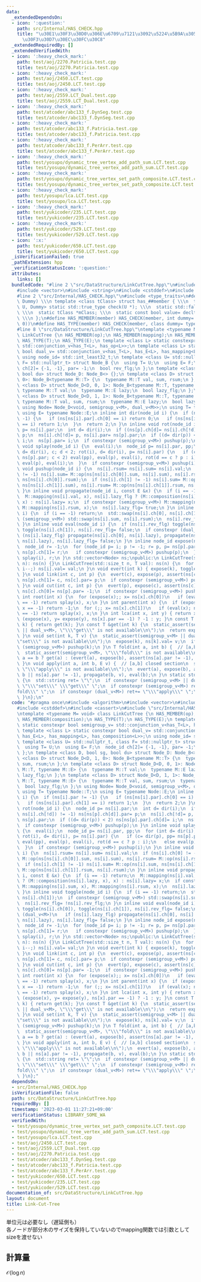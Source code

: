 ```yaml
---
data:
  _extendedDependsOn:
  - icon: ':question:'
    path: src/Internal/HAS_CHECK.hpp
    title: "\u30E1\u30F3\u30D0\u306E\u6709\u7121\u3092\u5224\u5B9A\u3059\u308B\u30C6\
      \u30F3\u30D7\u30EC\u30FC\u30C8"
  _extendedRequiredBy: []
  _extendedVerifiedWith:
  - icon: ':heavy_check_mark:'
    path: test/aoj/2270.Patricia.test.cpp
    title: test/aoj/2270.Patricia.test.cpp
  - icon: ':heavy_check_mark:'
    path: test/aoj/2450.LCT.test.cpp
    title: test/aoj/2450.LCT.test.cpp
  - icon: ':heavy_check_mark:'
    path: test/aoj/2559.LCT_Dual.test.cpp
    title: test/aoj/2559.LCT_Dual.test.cpp
  - icon: ':heavy_check_mark:'
    path: test/atcoder/abc133_f.DynSeg.test.cpp
    title: test/atcoder/abc133_f.DynSeg.test.cpp
  - icon: ':heavy_check_mark:'
    path: test/atcoder/abc133_f.Patricia.test.cpp
    title: test/atcoder/abc133_f.Patricia.test.cpp
  - icon: ':heavy_check_mark:'
    path: test/atcoder/abc133_f.PerArr.test.cpp
    title: test/atcoder/abc133_f.PerArr.test.cpp
  - icon: ':heavy_check_mark:'
    path: test/yosupo/dynamic_tree_vertex_add_path_sum.LCT.test.cpp
    title: test/yosupo/dynamic_tree_vertex_add_path_sum.LCT.test.cpp
  - icon: ':heavy_check_mark:'
    path: test/yosupo/dynamic_tree_vertex_set_path_composite.LCT.test.cpp
    title: test/yosupo/dynamic_tree_vertex_set_path_composite.LCT.test.cpp
  - icon: ':heavy_check_mark:'
    path: test/yosupo/lca.LCT.test.cpp
    title: test/yosupo/lca.LCT.test.cpp
  - icon: ':heavy_check_mark:'
    path: test/yukicoder/235.LCT.test.cpp
    title: test/yukicoder/235.LCT.test.cpp
  - icon: ':heavy_check_mark:'
    path: test/yukicoder/529.LCT.test.cpp
    title: test/yukicoder/529.LCT.test.cpp
  - icon: ':x:'
    path: test/yukicoder/650.LCT.test.cpp
    title: test/yukicoder/650.LCT.test.cpp
  _isVerificationFailed: true
  _pathExtension: hpp
  _verificationStatusIcon: ':question:'
  attributes:
    links: []
  bundledCode: "#line 2 \"src/DataStructure/LinkCutTree.hpp\"\n#include <algorithm>\n\
    #include <vector>\n#include <string>\n#include <cstddef>\n#include <cassert>\n\
    #line 2 \"src/Internal/HAS_CHECK.hpp\"\n#include <type_traits>\n#define HAS_CHECK(member,\
    \ Dummy) \\\n template <class tClass> struct has_##member { \\\n  template <class\
    \ U, Dummy> static std::true_type check(U *); \\\n  static std::false_type check(...);\
    \ \\\n  static tClass *mClass; \\\n  static const bool value= decltype(check(mClass))::value;\
    \ \\\n };\n#define HAS_MEMBER(member) HAS_CHECK(member, int dummy= (&U::member,\
    \ 0))\n#define HAS_TYPE(member) HAS_CHECK(member, class dummy= typename U::member)\n\
    #line 8 \"src/DataStructure/LinkCutTree.hpp\"\ntemplate <typename M= void> class\
    \ LinkCutTree {\n HAS_MEMBER(op);\n HAS_MEMBER(mapping);\n HAS_MEMBER(composition);\n\
    \ HAS_TYPE(T);\n HAS_TYPE(E);\n template <class L> static constexpr bool semigroup_v=\
    \ std::conjunction_v<has_T<L>, has_op<L>>;\n template <class L> static constexpr\
    \ bool dual_v= std::conjunction_v<has_T<L>, has_E<L>, has_mapping<L>, has_composition<L>>;\n\
    \ using node_id= std::int_least32_t;\n template <class U= std::nullptr_t, class\
    \ F= std::nullptr_t> struct Node_B {\n  using T= U;\n  using E= F;\n  node_id\
    \ ch[2]= {-1, -1}, par= -1;\n  bool rev_flg;\n };\n template <class D, bool sg,\
    \ bool du> struct Node_D: Node_B<> {};\n template <class D> struct Node_D<D, 1,\
    \ 0>: Node_B<typename M::T> {\n  typename M::T val, sum, rsum;\n };\n template\
    \ <class D> struct Node_D<D, 0, 1>: Node_B<typename M::T, typename M::E> {\n \
    \ typename M::T val;\n  typename M::E lazy;\n  bool lazy_flg;\n };\n template\
    \ <class D> struct Node_D<D, 1, 1>: Node_B<typename M::T, typename M::E> {\n \
    \ typename M::T val, sum, rsum;\n  typename M::E lazy;\n  bool lazy_flg;\n };\n\
    \ using Node= Node_D<void, semigroup_v<M>, dual_v<M>>;\n using T= typename Node::T;\n\
    \ using E= typename Node::E;\n inline int dir(node_id i) {\n  if (ns[i].par !=\
    \ -1) {\n   if (ns[ns[i].par].ch[0] == i) return 0;\n   if (ns[ns[i].par].ch[1]\
    \ == i) return 1;\n  }\n  return 2;\n }\n inline void rot(node_id i) {\n  node_id\
    \ p= ns[i].par;\n  int d= dir(i);\n  if ((ns[p].ch[d]= ns[i].ch[!d]) != -1) ns[ns[p].ch[d]].par=\
    \ p;\n  ns[i].ch[!d]= p, ns[i].par= ns[p].par;\n  if ((d= dir(p)) < 2) ns[ns[p].par].ch[d]=\
    \ i;\n  ns[p].par= i;\n  if constexpr (semigroup_v<M>) pushup(p);\n }\n inline\
    \ void splay(node_id i) {\n  eval(i);\n  node_id p= ns[i].par, pp;\n  for (int\
    \ d= dir(i), c; d < 2; rot(i), d= dir(i), p= ns[i].par) {\n   if (c= dir(p), pp=\
    \ ns[p].par; c < 2) eval(pp), eval(p), eval(i), rot(d == c ? p : i);\n   else\
    \ eval(p), eval(i);\n  }\n  if constexpr (semigroup_v<M>) pushup(i);\n }\n inline\
    \ void pushup(node_id i) {\n  ns[i].rsum= ns[i].sum= ns[i].val;\n  if (ns[i].ch[0]\
    \ != -1) ns[i].sum= M::op(ns[ns[i].ch[0]].sum, ns[i].sum), ns[i].rsum= M::op(ns[i].rsum,\
    \ ns[ns[i].ch[0]].rsum);\n  if (ns[i].ch[1] != -1) ns[i].sum= M::op(ns[i].sum,\
    \ ns[ns[i].ch[1]].sum), ns[i].rsum= M::op(ns[ns[i].ch[1]].rsum, ns[i].rsum);\n\
    \ }\n inline void propagate(node_id i, const E &x) {\n  if (i == -1) return;\n\
    \  M::mapping(ns[i].val, x), ns[i].lazy_flg ? (M::composition(ns[i].lazy, x),\
    \ x) : ns[i].lazy= x;\n  if constexpr (semigroup_v<M>) M::mapping(ns[i].sum, x),\
    \ M::mapping(ns[i].rsum, x);\n  ns[i].lazy_flg= true;\n }\n inline void toggle(node_id\
    \ i) {\n  if (i == -1) return;\n  std::swap(ns[i].ch[0], ns[i].ch[1]);\n  if constexpr\
    \ (semigroup_v<M>) std::swap(ns[i].sum, ns[i].rsum);\n  ns[i].rev_flg= !ns[i].rev_flg;\n\
    \ }\n inline void eval(node_id i) {\n  if (ns[i].rev_flg) toggle(ns[i].ch[0]),\
    \ toggle(ns[i].ch[1]), ns[i].rev_flg= false;\n  if constexpr (dual_v<M>)\n   if\
    \ (ns[i].lazy_flg) propagate(ns[i].ch[0], ns[i].lazy), propagate(ns[i].ch[1],\
    \ ns[i].lazy), ns[i].lazy_flg= false;\n }\n inline node_id expose(node_id i) {\n\
    \  node_id r= -1;\n  for (node_id p= i; p != -1; r= p, p= ns[p].par) {\n   splay(p),\
    \ ns[p].ch[1]= r;\n   if constexpr (semigroup_v<M>) pushup(p);\n  }\n  return\
    \ splay(i), r;\n }\n std::vector<Node> ns;\npublic:\n LinkCutTree(std::size_t\
    \ n): ns(n) {}\n LinkCutTree(std::size_t n, T val): ns(n) {\n  for (int i= n;\
    \ i--;) ns[i].val= val;\n }\n void evert(int k) { expose(k), toggle(k), eval(k);\
    \ }\n void link(int c, int p) {\n  evert(c), expose(p), assert(ns[c].par == -1),\
    \ ns[p].ch[1]= c, ns[c].par= p;\n  if constexpr (semigroup_v<M>) pushup(p);\n\
    \ }\n void cut(int c, int p) {\n  evert(p), expose(c), assert(ns[c].ch[0] == p),\
    \ ns[c].ch[0]= ns[p].par= -1;\n  if constexpr (semigroup_v<M>) pushup(c);\n }\n\
    \ int root(int x) {\n  for (expose(x);; x= ns[x].ch[0])\n   if (eval(x); ns[x].ch[0]\
    \ == -1) return splay(x), x;\n }\n int parent(int x) {\n  if (expose(x), x= ns[x].ch[0];\
    \ x == -1) return -1;\n  for (;; x= ns[x].ch[1])\n   if (eval(x); ns[x].ch[1]\
    \ == -1) return splay(x), x;\n }\n int lca(int x, int y) { return x == y ? x :\
    \ (expose(x), y= expose(y), ns[x].par == -1) ? -1 : y; }\n const T &operator[](int\
    \ k) { return get(k); }\n const T &get(int k) {\n  static_assert(semigroup_v<M>\
    \ || dual_v<M>, \"\\\"get\\\" is not available\\n\");\n  return expose(k), ns[k].val;\n\
    \ }\n void set(int k, T v) {\n  static_assert(semigroup_v<M> || dual_v<M>, \"\\\
    \"set\\\" is not available\\n\");\n  expose(k), ns[k].val= v;\n  if constexpr\
    \ (semigroup_v<M>) pushup(k);\n }\n T fold(int a, int b) {  // [a,b] closed section\n\
    \  static_assert(semigroup_v<M>, \"\\\"fold\\\" is not available\\n\");\n  return\
    \ a == b ? get(a) : (evert(a), expose(b), assert(ns[a].par != -1), ns[b].sum);\n\
    \ }\n void apply(int a, int b, E v) {  // [a,b] closed section\n  static_assert(dual_v<M>,\
    \ \"\\\"apply\\\" is not available\\n\");\n  evert(a), expose(b), assert(a ==\
    \ b || ns[a].par != -1), propagate(b, v), eval(b);\n }\n static std::string which_available()\
    \ {\n  std::string ret= \"\";\n  if constexpr (semigroup_v<M> || dual_v<M>) ret+=\
    \ \"\\\"set\\\" \\\"get\\\" \";\n  if constexpr (semigroup_v<M>) ret+= \"\\\"\
    fold\\\" \";\n  if constexpr (dual_v<M>) ret+= \"\\\"apply\\\" \";\n  return ret;\n\
    \ }\n};\n"
  code: "#pragma once\n#include <algorithm>\n#include <vector>\n#include <string>\n\
    #include <cstddef>\n#include <cassert>\n#include \"src/Internal/HAS_CHECK.hpp\"\
    \ntemplate <typename M= void> class LinkCutTree {\n HAS_MEMBER(op);\n HAS_MEMBER(mapping);\n\
    \ HAS_MEMBER(composition);\n HAS_TYPE(T);\n HAS_TYPE(E);\n template <class L>\
    \ static constexpr bool semigroup_v= std::conjunction_v<has_T<L>, has_op<L>>;\n\
    \ template <class L> static constexpr bool dual_v= std::conjunction_v<has_T<L>,\
    \ has_E<L>, has_mapping<L>, has_composition<L>>;\n using node_id= std::int_least32_t;\n\
    \ template <class U= std::nullptr_t, class F= std::nullptr_t> struct Node_B {\n\
    \  using T= U;\n  using E= F;\n  node_id ch[2]= {-1, -1}, par= -1;\n  bool rev_flg;\n\
    \ };\n template <class D, bool sg, bool du> struct Node_D: Node_B<> {};\n template\
    \ <class D> struct Node_D<D, 1, 0>: Node_B<typename M::T> {\n  typename M::T val,\
    \ sum, rsum;\n };\n template <class D> struct Node_D<D, 0, 1>: Node_B<typename\
    \ M::T, typename M::E> {\n  typename M::T val;\n  typename M::E lazy;\n  bool\
    \ lazy_flg;\n };\n template <class D> struct Node_D<D, 1, 1>: Node_B<typename\
    \ M::T, typename M::E> {\n  typename M::T val, sum, rsum;\n  typename M::E lazy;\n\
    \  bool lazy_flg;\n };\n using Node= Node_D<void, semigroup_v<M>, dual_v<M>>;\n\
    \ using T= typename Node::T;\n using E= typename Node::E;\n inline int dir(node_id\
    \ i) {\n  if (ns[i].par != -1) {\n   if (ns[ns[i].par].ch[0] == i) return 0;\n\
    \   if (ns[ns[i].par].ch[1] == i) return 1;\n  }\n  return 2;\n }\n inline void\
    \ rot(node_id i) {\n  node_id p= ns[i].par;\n  int d= dir(i);\n  if ((ns[p].ch[d]=\
    \ ns[i].ch[!d]) != -1) ns[ns[p].ch[d]].par= p;\n  ns[i].ch[!d]= p, ns[i].par=\
    \ ns[p].par;\n  if ((d= dir(p)) < 2) ns[ns[p].par].ch[d]= i;\n  ns[p].par= i;\n\
    \  if constexpr (semigroup_v<M>) pushup(p);\n }\n inline void splay(node_id i)\
    \ {\n  eval(i);\n  node_id p= ns[i].par, pp;\n  for (int d= dir(i), c; d < 2;\
    \ rot(i), d= dir(i), p= ns[i].par) {\n   if (c= dir(p), pp= ns[p].par; c < 2)\
    \ eval(pp), eval(p), eval(i), rot(d == c ? p : i);\n   else eval(p), eval(i);\n\
    \  }\n  if constexpr (semigroup_v<M>) pushup(i);\n }\n inline void pushup(node_id\
    \ i) {\n  ns[i].rsum= ns[i].sum= ns[i].val;\n  if (ns[i].ch[0] != -1) ns[i].sum=\
    \ M::op(ns[ns[i].ch[0]].sum, ns[i].sum), ns[i].rsum= M::op(ns[i].rsum, ns[ns[i].ch[0]].rsum);\n\
    \  if (ns[i].ch[1] != -1) ns[i].sum= M::op(ns[i].sum, ns[ns[i].ch[1]].sum), ns[i].rsum=\
    \ M::op(ns[ns[i].ch[1]].rsum, ns[i].rsum);\n }\n inline void propagate(node_id\
    \ i, const E &x) {\n  if (i == -1) return;\n  M::mapping(ns[i].val, x), ns[i].lazy_flg\
    \ ? (M::composition(ns[i].lazy, x), x) : ns[i].lazy= x;\n  if constexpr (semigroup_v<M>)\
    \ M::mapping(ns[i].sum, x), M::mapping(ns[i].rsum, x);\n  ns[i].lazy_flg= true;\n\
    \ }\n inline void toggle(node_id i) {\n  if (i == -1) return;\n  std::swap(ns[i].ch[0],\
    \ ns[i].ch[1]);\n  if constexpr (semigroup_v<M>) std::swap(ns[i].sum, ns[i].rsum);\n\
    \  ns[i].rev_flg= !ns[i].rev_flg;\n }\n inline void eval(node_id i) {\n  if (ns[i].rev_flg)\
    \ toggle(ns[i].ch[0]), toggle(ns[i].ch[1]), ns[i].rev_flg= false;\n  if constexpr\
    \ (dual_v<M>)\n   if (ns[i].lazy_flg) propagate(ns[i].ch[0], ns[i].lazy), propagate(ns[i].ch[1],\
    \ ns[i].lazy), ns[i].lazy_flg= false;\n }\n inline node_id expose(node_id i) {\n\
    \  node_id r= -1;\n  for (node_id p= i; p != -1; r= p, p= ns[p].par) {\n   splay(p),\
    \ ns[p].ch[1]= r;\n   if constexpr (semigroup_v<M>) pushup(p);\n  }\n  return\
    \ splay(i), r;\n }\n std::vector<Node> ns;\npublic:\n LinkCutTree(std::size_t\
    \ n): ns(n) {}\n LinkCutTree(std::size_t n, T val): ns(n) {\n  for (int i= n;\
    \ i--;) ns[i].val= val;\n }\n void evert(int k) { expose(k), toggle(k), eval(k);\
    \ }\n void link(int c, int p) {\n  evert(c), expose(p), assert(ns[c].par == -1),\
    \ ns[p].ch[1]= c, ns[c].par= p;\n  if constexpr (semigroup_v<M>) pushup(p);\n\
    \ }\n void cut(int c, int p) {\n  evert(p), expose(c), assert(ns[c].ch[0] == p),\
    \ ns[c].ch[0]= ns[p].par= -1;\n  if constexpr (semigroup_v<M>) pushup(c);\n }\n\
    \ int root(int x) {\n  for (expose(x);; x= ns[x].ch[0])\n   if (eval(x); ns[x].ch[0]\
    \ == -1) return splay(x), x;\n }\n int parent(int x) {\n  if (expose(x), x= ns[x].ch[0];\
    \ x == -1) return -1;\n  for (;; x= ns[x].ch[1])\n   if (eval(x); ns[x].ch[1]\
    \ == -1) return splay(x), x;\n }\n int lca(int x, int y) { return x == y ? x :\
    \ (expose(x), y= expose(y), ns[x].par == -1) ? -1 : y; }\n const T &operator[](int\
    \ k) { return get(k); }\n const T &get(int k) {\n  static_assert(semigroup_v<M>\
    \ || dual_v<M>, \"\\\"get\\\" is not available\\n\");\n  return expose(k), ns[k].val;\n\
    \ }\n void set(int k, T v) {\n  static_assert(semigroup_v<M> || dual_v<M>, \"\\\
    \"set\\\" is not available\\n\");\n  expose(k), ns[k].val= v;\n  if constexpr\
    \ (semigroup_v<M>) pushup(k);\n }\n T fold(int a, int b) {  // [a,b] closed section\n\
    \  static_assert(semigroup_v<M>, \"\\\"fold\\\" is not available\\n\");\n  return\
    \ a == b ? get(a) : (evert(a), expose(b), assert(ns[a].par != -1), ns[b].sum);\n\
    \ }\n void apply(int a, int b, E v) {  // [a,b] closed section\n  static_assert(dual_v<M>,\
    \ \"\\\"apply\\\" is not available\\n\");\n  evert(a), expose(b), assert(a ==\
    \ b || ns[a].par != -1), propagate(b, v), eval(b);\n }\n static std::string which_available()\
    \ {\n  std::string ret= \"\";\n  if constexpr (semigroup_v<M> || dual_v<M>) ret+=\
    \ \"\\\"set\\\" \\\"get\\\" \";\n  if constexpr (semigroup_v<M>) ret+= \"\\\"\
    fold\\\" \";\n  if constexpr (dual_v<M>) ret+= \"\\\"apply\\\" \";\n  return ret;\n\
    \ }\n};"
  dependsOn:
  - src/Internal/HAS_CHECK.hpp
  isVerificationFile: false
  path: src/DataStructure/LinkCutTree.hpp
  requiredBy: []
  timestamp: '2023-03-01 11:27:21+09:00'
  verificationStatus: LIBRARY_SOME_WA
  verifiedWith:
  - test/yosupo/dynamic_tree_vertex_set_path_composite.LCT.test.cpp
  - test/yosupo/dynamic_tree_vertex_add_path_sum.LCT.test.cpp
  - test/yosupo/lca.LCT.test.cpp
  - test/aoj/2450.LCT.test.cpp
  - test/aoj/2559.LCT_Dual.test.cpp
  - test/aoj/2270.Patricia.test.cpp
  - test/atcoder/abc133_f.DynSeg.test.cpp
  - test/atcoder/abc133_f.Patricia.test.cpp
  - test/atcoder/abc133_f.PerArr.test.cpp
  - test/yukicoder/650.LCT.test.cpp
  - test/yukicoder/235.LCT.test.cpp
  - test/yukicoder/529.LCT.test.cpp
documentation_of: src/DataStructure/LinkCutTree.hpp
layout: document
title: Link-Cut-Tree
---
```

単位元は必要なし（遅延側も）\
各ノードが部分木のサイズを保持していないのでmapping関数では引数としてsizeを渡せない
## 計算量
$\mathcal{O}(\log n)$
